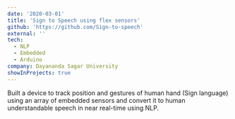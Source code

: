 ```yaml
---
date: '2020-03-01'
title: 'Sign to Speech using flex sensors'
github: 'https://github.com/Sign-to-speech'
external: ''
tech:
  - NLP
  - Embedded
  - Arduino
company: Dayananda Sagar University
showInProjects: true
---
```


Built a device to track position and gestures of human hand (Sign language) using an array of embedded sensors and convert it to human understandable speech in near real-time using NLP.
